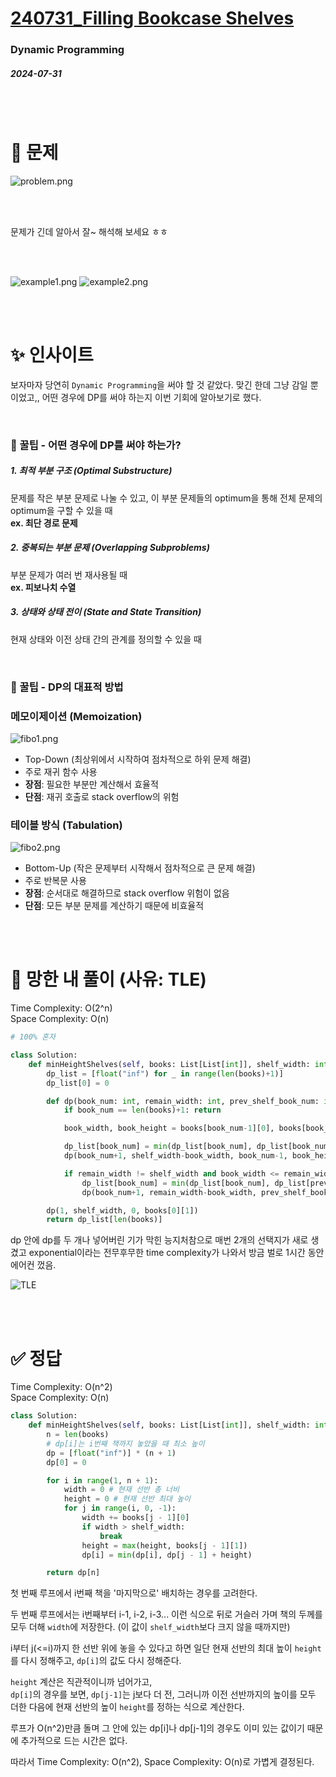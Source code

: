 # [240731_Filling Bookcase Shelves](https://leetcode.com/problems/filling-bookcase-shelves/description/?envType=daily-question&envId=2024-07-31)
### Dynamic Programming
##### 2024-07-31

<br>
<br>

# 🤔 문제

![problem.png](img/problem.png)

<br>
<br>

문제가 긴데 알아서 잘~ 해석해 보세요 ㅎㅎ

<br>
<br>

![example1.png](img/example1.png)
![example2.png](img/example2.png)

<br>
<br>

# ✨ 인사이트
보자마자 당연히 `Dynamic Programming`을 써야 할 것 같았다. 맞긴 한데 그냥 감일 뿐이었고,, 어떤 경우에 DP를 써야 하는지 이번 기회에 알아보기로 했다.  

<br>

### 🍯 꿀팁 - 어떤 경우에 DP를 써야 하는가? 

##### 1. 최적 부분 구조 (Optimal Substructure)
문제를 작은 부분 문제로 나눌 수 있고, 이 부분 문제들의 optimum을 통해 전체 문제의 optimum을 구할 수 있을 때  
**ex. 최단 경로 문제**

##### 2. 중복되는 부분 문제 (Overlapping Subproblems)
부분 문제가 여러 번 재사용될 때  
**ex. 피보나치 수열**

##### 3. 상태와 상태 전이 (State and State Transition)
현재 상태와 이전 상태 간의 관계를 정의할 수 있을 때

<br>

### 🍯 꿀팁 - DP의 대표적 방법

### 메모이제이션 (Memoization)
![fibo1.png](img/fibo1.png)
- Top-Down (최상위에서 시작하여 점차적으로 하위 문제 해결)
- 주로 재귀 함수 사용
- **장점**: 필요한 부분만 계산해서 효율적
- **단점**: 재귀 호출로 stack overflow의 위험

### 테이블 방식 (Tabulation)
![fibo2.png](img/fibo2.png)
- Bottom-Up (작은 문제부터 시작해서 점차적으로 큰 문제 해결)
- 주로 반복문 사용
- **장점**: 순서대로 해결하므로 stack overflow 위험이 없음
- **단점**: 모든 부분 문제를 계산하기 때문에 비효율적

<br>
<br>

# 🫠 망한 내 풀이 (사유: TLE)
Time Complexity: O(2^n)  
Space Complexity: O(n)  

```python
# 100% 혼자

class Solution:
    def minHeightShelves(self, books: List[List[int]], shelf_width: int) -> int:
        dp_list = [float("inf") for _ in range(len(books)+1)]
        dp_list[0] = 0

        def dp(book_num: int, remain_width: int, prev_shelf_book_num: int, this_shelf_height: int) -> int:
            if book_num == len(books)+1: return

            book_width, book_height = books[book_num-1][0], books[book_num-1][1]

            dp_list[book_num] = min(dp_list[book_num], dp_list[book_num-1]+book_height)
            dp(book_num+1, shelf_width-book_width, book_num-1, book_height)

            if remain_width != shelf_width and book_width <= remain_width:
                dp_list[book_num] = min(dp_list[book_num], dp_list[prev_shelf_book_num]+max(this_shelf_height, book_height))
                dp(book_num+1, remain_width-book_width, prev_shelf_book_num, max(this_shelf_height, book_height))

        dp(1, shelf_width, 0, books[0][1])
        return dp_list[len(books)]
```  

dp 안에 dp를 두 개나 넣어버린 기가 막힌 능지처참으로 매번 2개의 선택지가 새로 생겼고 exponential이라는 전무후무한 time complexity가 나와서 방금 벌로 1시간 동안 에어컨 껐음.  

![TLE](img/TLE.png)

<br>
<br>

# ✅ 정답
Time Complexity: O(n^2)  
Space Complexity: O(n)  

```python
class Solution:
    def minHeightShelves(self, books: List[List[int]], shelf_width: int) -> int:
        n = len(books)
        # dp[i]는 i번째 책까지 놓았을 때 최소 높이
        dp = [float("inf")] * (n + 1)
        dp[0] = 0

        for i in range(1, n + 1):
            width = 0 # 현재 선반 총 너비
            height = 0 # 현재 선반 최대 높이
            for j in range(i, 0, -1):
                width += books[j - 1][0]
                if width > shelf_width:
                    break
                height = max(height, books[j - 1][1])
                dp[i] = min(dp[i], dp[j - 1] + height)

        return dp[n]
```

첫 번째 루프에서 i번째 책을 '마지막으로' 배치하는 경우를 고려한다.  

두 번째 루프에서는 i번째부터 i-1, i-2, i-3... 이런 식으로 뒤로 거슬러 가며 책의 두께를 모두 더해 `width`에 저장한다. (이 값이 `shelf_width`보다 크지 않을 때까지만)

i부터 j(<=i)까지 한 선반 위에 놓을 수 있다고 하면 일단 현재 선반의 최대 높이 `height`를 다시 정해주고, `dp[i]`의 값도 다시 정해준다.  

`height` 계산은 직관적이니까 넘어가고,  
`dp[i]`의 경우를 보면, `dp[j-1]`는 j보다 더 전, 그러니까 이전 선반까지의 높이를 모두 더한 다음에 현재 선반의 높이 `height`를 정하는 식으로 계산한다.  

루프가 O(n^2)만큼 돌며 그 안에 있는 dp[i]나 dp[j-1]의 경우도 이미 있는 값이기 때문에 추가적으로 드는 시간은 없다.  

따라서 Time Complexity: O(n^2), Space Complexity: O(n)로 가볍게 결정된다.
